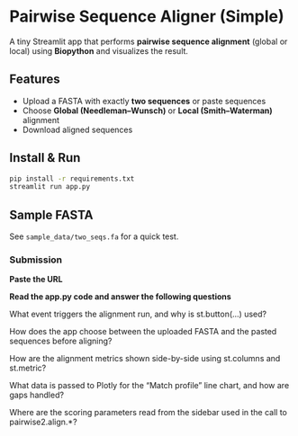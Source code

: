 # Pairwise Sequence Aligner (Simple)

A tiny Streamlit app that performs **pairwise sequence alignment** (global or local) using **Biopython** and visualizes the result.

## Features
- Upload a FASTA with exactly **two sequences** or paste sequences
- Choose **Global (Needleman–Wunsch)** or **Local (Smith–Waterman)** alignment
- Download aligned sequences

## Install & Run
```bash
pip install -r requirements.txt
streamlit run app.py
```

## Sample FASTA
See `sample_data/two_seqs.fa` for a quick test.

### Submission

**Paste the URL**

**Read the app.py code and answer the following questions**

What event triggers the alignment run, and why is st.button(...) used?

How does the app choose between the uploaded FASTA and the pasted sequences before aligning?

How are the alignment metrics shown side-by-side using st.columns and st.metric?

What data is passed to Plotly for the “Match profile” line chart, and how are gaps handled?

Where are the scoring parameters read from the sidebar used in the call to pairwise2.align.*?